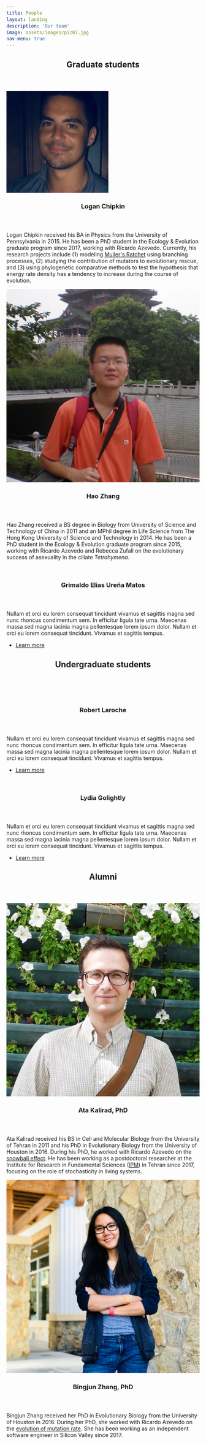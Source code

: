 ```yaml
---
title: People
layout: landing
description: 'Our team'
image: assets/images/pic07.jpg
nav-menu: true
---
```


<!-- Main -->
<div id="main">

<!-- One -->
<section id="one">
    <div class="inner">
        <header class="major">
            <h2>Graduate students</h2>
        </header>
    </div>
</section>

<!-- Two -->
<section id="two" class="spotlights">
    <section>
        <a href="generic.html" class="image">
            <img src="assets/images/logan.jpg" alt="" data-position="center center" />
        </a>
        <div class="content">
            <div class="inner">
                <header class="major">
                    <h3>Logan Chipkin</h3>
                </header>
                <p>Logan Chipkin received his BA in Physics from the University of Pennsylvania in 2015. He has been a PhD student in the Ecology & Evolution graduate program since 2017, working with Ricardo Azevedo.  Currently, his research projects include (1) modeling <a href="research.html">Muller's Ratchet</a> using branching processes, (2) studying the contribution of mutators to evolutionary rescue, and (3) using phylogenetic comparative methods to test the hypothesis that energy rate density has a tendency to increase during the course of evolution.</p>
            </div>
        </div>
    </section>
    <section>
        <a href="generic.html" class="image">
            <img src="assets/images/hao.jpg" alt="" data-position="top center" />
        </a>
        <div class="content">
            <div class="inner">
                <header class="major">
                    <h3>Hao Zhang</h3>
                </header>
                <p>Hao Zhang received a BS degree in Biology from University of Science and Technology of China in 2011 and an MPhil degree in Life Science from The Hong Kong University of Science and Technology in 2014.  He has been a PhD student in the Ecology & Evolution graduate program since 2015, working with Ricardo Azevedo and Rebecca Zufall on the evolutionary success of asexuality in the ciliate <i>Tetrahymena</i>.</p>
            </div>
        </div>
    </section>
    <section>
        <a href="generic.html" class="image">
            <img src="assets/images/pic10.jpg" alt="" data-position="25% 25%" />
        </a>
        <div class="content">
            <div class="inner">
                <header class="major">
                    <h3>Grimaldo Elias Ureña Matos</h3>
                </header>
                <p>Nullam et orci eu lorem consequat tincidunt vivamus et sagittis magna sed nunc rhoncus condimentum sem. In efficitur ligula tate urna. Maecenas massa sed magna lacinia magna pellentesque lorem ipsum dolor. Nullam et orci eu lorem consequat tincidunt. Vivamus et sagittis tempus.</p>
                <ul class="actions">
                    <li><a href="generic.html" class="button">Learn more</a></li>
                </ul>
            </div>
        </div>
    </section>
</section>

<!-- Three -->
<section id="three">
    <div class="inner">
        <header class="major">
            <h2>Undergraduate students</h2>
        </header>
     </div>
<!-- Four -->
<section id="four" class="spotlights">
    <section>
        <a href="generic.html" class="image">
            <img src="assets/images/pic08.jpg" alt="" data-position="center center" />
        </a>
        <div class="content">
            <div class="inner">
                <header class="major">
                    <h3>Robert Laroche</h3>
                </header>
                <p>Nullam et orci eu lorem consequat tincidunt vivamus et sagittis magna sed nunc rhoncus condimentum sem. In efficitur ligula tate urna. Maecenas massa sed magna lacinia magna pellentesque lorem ipsum dolor. Nullam et orci eu lorem consequat tincidunt. Vivamus et sagittis tempus.</p>
                <ul class="actions">
                    <li><a href="generic.html" class="button">Learn more</a></li>
                </ul>
            </div>
        </div>
    </section>
    <section>
        <a href="generic.html" class="image">
            <img src="assets/images/pic09.jpg" alt="" data-position="top center" />
        </a>
        <div class="content">
            <div class="inner">
                <header class="major">
                    <h3>Lydia Golightly</h3>
                </header>
                <p>Nullam et orci eu lorem consequat tincidunt vivamus et sagittis magna sed nunc rhoncus condimentum sem. In efficitur ligula tate urna. Maecenas massa sed magna lacinia magna pellentesque lorem ipsum dolor. Nullam et orci eu lorem consequat tincidunt. Vivamus et sagittis tempus.</p>
                <ul class="actions">
                    <li><a href="generic.html" class="button">Learn more</a></li>
                </ul>
            </div>
        </div>
    </section>
</section>
</section>

<!-- Four -->
<section id="four">
    <div class="inner">
        <header class="major">
            <h2>Alumni</h2>
        </header>
     </div>
<!-- Four -->
<section id="four" class="spotlights">
    <section>
        <a href="generic.html" class="image">
            <img src="assets/images/ata.jpg" alt="" data-position="center center" />
        </a>
        <div class="content">
            <div class="inner">
                <header class="major">
                    <h3>Ata Kalirad, PhD</h3>
                </header>
                <p>Ata Kalirad received his BS in Cell and Molecular Biology from the University of Tehran in 2011 and his PhD in Evolutionary Biology from the University of Houston in 2016. During his PhD, he worked with Ricardo Azevedo on the <a href="research.html">snowball effect</a>. He has been working as a postdoctoral researcher at the Institute for Research in Fundamental Sciences (<a href="http://www.ipm.ac.ir/">IPM</a>) in Tehran since 2017, focusing on the role of stochasticity in living systems.</p>
            </div>
        </div>
    </section>
    <section>
        <a href="generic.html" class="image">
            <img src="assets/images/bingjun.jpg" alt="" data-position="center center" />
        </a>
        <div class="content">
            <div class="inner">
                <header class="major">
                    <h3>Bingjun Zhang, PhD</h3>
                </header>
                <p>Bingjun Zhang received her PhD in Evolutionary Biology from the University of Houston in 2016. During her PhD, she worked with Ricardo Azevedo on the <a href="research.html">evolution of mutation rate</a>. She has been working as an independent software engineer in Silicon Valley since 2017.</p>
            </div>
        </div>
    </section>
</section>
</section>
</div>
